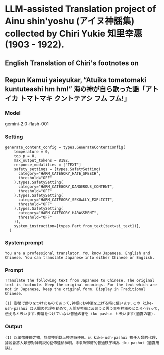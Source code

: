 # LLM-assisted Translation project of Ainu shin'yoshu (アイヌ神謡集) collected by Chiri Yukie 知里幸惠 (1903 - 1922).

## English Translation of Chiri's footnotes on

## Repun Kamui yaieyukar, “Atuika tomatomaki kuntuteashi hm hm!” 海の神が自ら歌った謡「アトイカ トマトマキ クントテアシ フム フム!」

### Model
gemini-2.0-flash-001

### Setting
```
generate_content_config = types.GenerateContentConfig(
    temperature = 0,
    top_p = 0,
    max_output_tokens = 8192,
    response_modalities = ["TEXT"],
    safety_settings = [types.SafetySetting(
      category="HARM_CATEGORY_HATE_SPEECH",
      threshold="OFF"
    ),types.SafetySetting(
      category="HARM_CATEGORY_DANGEROUS_CONTENT",
      threshold="OFF"
    ),types.SafetySetting(
      category="HARM_CATEGORY_SEXUALLY_EXPLICIT",
      threshold="OFF"
    ),types.SafetySetting(
      category="HARM_CATEGORY_HARASSMENT",
      threshold="OFF"
    )],
    system_instruction=[types.Part.from_text(text=si_text1)],
  )
```

### System prompt
```
You are a professional translator. You know Japanese, English and Chinese. You can translate Japanese into either Chinese or English.
```

### Prompt
```
Translate the following text from Japanese to Chinese. The original text is footnote. Keep the original meanings. For the text which are not in Japanese, keep the original form. Display in Traditional Chinese.

(1) 御幣で飾りをつけたものであって,神様にお神酒を上げる時に使います.この kike-ush-pashui は人間の代理を勤めて,人間が神様に云おうと思う事を神様のところへ行って,伝えると云います.御幣をつけていない普通の箸を iku pashui と云います(酒宴の箸).
```

### Output
```
(1) 以御幣裝飾之物，於向神明獻上神酒時使用。此 kike-ush-pashui 擔任人類的代理，據說會將人類想對神明說的話傳達給神明。未裝飾御幣的普通筷子稱為 iku pashui（酒宴用筷）。

```
